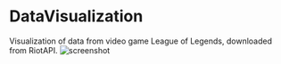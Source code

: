 # DataVisualization

Visualization of data from video game League of Legends, downloaded from RiotAPI.
![screenshot](https://user-images.githubusercontent.com/45010707/160658252-3983811e-cfa2-4b0a-8a23-07d6784e045a.png)
